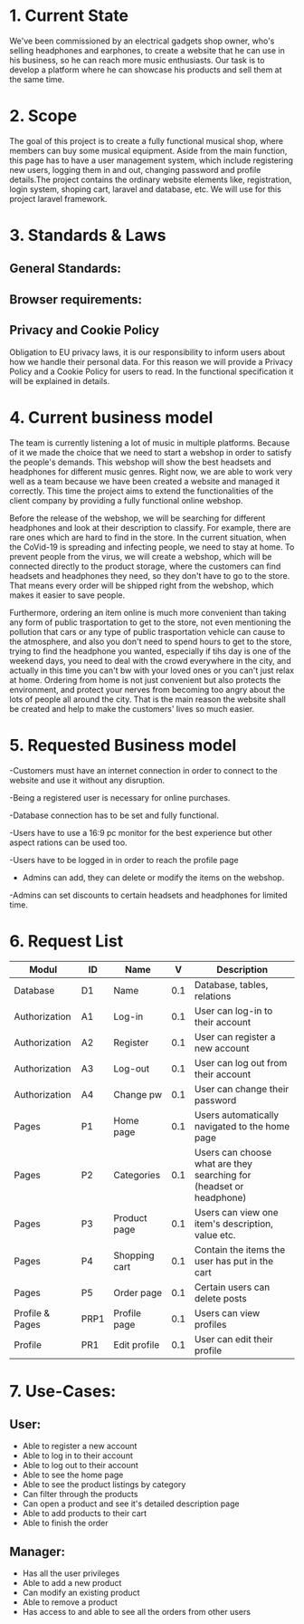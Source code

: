 ﻿# 1. Current State 

We've been commissioned by an electrical gadgets shop owner, who's selling headphones and earphones, to create a website that he can use in his business, so he can reach more music enthusiasts. Our task is to develop a platform where he can showcase his products and sell them at the same time.

# 2. Scope

The goal of this project is to create a fully functional musical shop, where members can buy some musical equipment. Aside from the main function, this page has to have a user management system, which include registering new users, logging them in and out, changing password and profile details.The project contains the ordinary website elements like, registration, login system, shoping cart, laravel and database, etc. We will use for this project laravel framework.

# 3. Standards & Laws
## General Standards:

## Browser requirements:

## Privacy and Cookie Policy
Obligation to EU privacy laws, it is our responsibility to inform users about how we handle their personal data. For this reason we will provide a Privacy Policy and a Cookie Policy for users to read. In the functional specification it will be explained in details.

# 4. Current business model
The team is currently listening a lot of music in multiple platforms. Because of it we made the choice that we need to start a webshop in order to satisfy the people's demands. This webshop will show the best headsets and headphones for different music genres.  Right now, we are able to work very well as a team because we have been created a website and managed it correctly.
This time the project aims to extend the functionalities of the client company by providing a fully functional online webshop.

Before the release of the webshop, we will be searching for different headphones and look at their description to classify. For example, there are rare ones which are hard to find in the store.
In the current situation, when the CoVid-19 is spreading and infecting people, we need to stay at home. To prevent people from the virus, we will create a webshop, which will be connected directly to the product storage, where the customers can find headsets and headphones they need, so they don't have to go to the store. That means every order will be shipped right from the webshop, which makes it easier to save people.

Furthermore, ordering an item online is much more convenient than taking any form of public trasportation to get to the store, not even mentioning the pollution that cars or any type of public trasportation vehicle can cause to the atmosphere, and also you don't need to spend hours to get to the store, trying to find the headphone you wanted, especially if tihs day is one of the weekend days, you need to deal with the crowd everywhere in the city, and actually in this time you can't bw with your loved ones or  you can't just relax at home.
Ordering from home is not just convenient but also protects the environment, and protect your nerves from becoming too angry about the lots of people all around the city. That is the main reason the website shall be created and help to make the customers' lives so much easier.
# 5. Requested Business model
-Customers must have an internet connection in order to connect to the website and use it without any disruption.

-Being a registered user is necessary for online purchases.

-Database connection has to be set and fully functional.

-Users have to use a 16:9 pc monitor for the best experience but other aspect rations can be used too.

-Users have to be logged in in order to reach the profile page

- Admins can add, they can delete or modify the items on the webshop.

-Admins can set discounts to certain headsets and headphones for limited time.

# 6. Request List
| Modul | ID | Name | V | Description |
|--------|---------|-----------|-----------|-------------|
|Database|D1|Name|0.1|Database, tables, relations|
|Authorization|A1|Log-in|0.1|User can log-in to their account|
|Authorization|A2|Register|0.1|User can register a new account|
|Authorization|A3|Log-out|0.1|User can log out from their account|
Authorization|A4|Change pw|0.1|User can change their password|
|Pages|P1|Home page|0.1| Users automatically navigated to the home page|
|Pages|P2|Categories|0.1|Users can choose what are they searching for (headset or headphone)|
|Pages|P3|Product page|0.1|Users can view one item's description, value etc.|
|Pages|P4|Shopping cart|0.1|Contain the items the user has put in the cart|
|Pages|P5|Order page|0.1|Certain users can delete posts |
|Profile & Pages|PRP1|Profile page|0.1|Users can view profiles|
|Profile|PR1|Edit profile|0.1|User can edit their profile|

# 7. Use-Cases:

## User:
- Able to register a new account
- Able to log in to their account
- Able to log out to their account
- Able to see the home page
- Able to see the product listings by category
- Can filter through the products
- Can open a product and see it's detailed description page
- Able to add products to their cart
- Able to finish the order

## Manager:
- Has all the user privileges
- Able to add a new product
- Can modify an existing product
- Able to remove a product
- Has access to and able to see all the orders from other users
